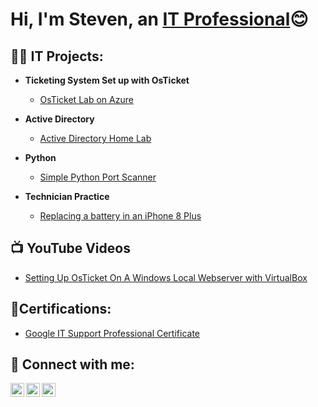 <h1>Hi, I'm Steven, an <a href="https://www.linkedin.com/in/steven-bealle/">IT Professional</a>😊</h1>

<h2>👨‍💻 IT Projects:</h2>

- <b>Ticketing System Set up with OsTicket</b>
  - [OsTicket Lab on Azure](https://github.com/stevenjbit/OsTicketAzureLab/)

- <b>Active Directory</b>
  - [Active Directory Home Lab](https://github.com/stevenjbit/ActiveDirectoryLab)

- <b>Python</b>
   - [Simple Python Port Scanner](https://github.com/stevenjbit/SimplePythonPortScanner)

- <b>Technician Practice</b>
  - [Replacing a battery in an iPhone 8 Plus](https://github.com/stevenjbit/BatteryReplacementiPhone)

<h2>📺 YouTube Videos</h2>

- [Setting Up OsTicket On A Windows Local Webserver with VirtualBox](https://www.youtube.com/watch?v=e_XvD7m5fho)

<h2>👨Certifications:</h2>

- [Google IT Support Professional Certificate](https://www.credly.com/go/WWjZ2Uo5)

<h2> 🤳 Connect with me:</h2>

[<img align="left" alt="Steven-Bealle | LinkedIn" width="22px" src="https://cdn.jsdelivr.net/npm/simple-icons@v3/icons/linkedin.svg" />][linkedin]
[<img align="left" alt="StevenBealle | Youtube" width="22px" src="https://cdn.jsdelivr.net/npm/simple-icons@v3/icons/youtube.svg" />][youtube]
[<img align="left" alt="StevenBealle | Twitter" width="22px" src="https://cdn.jsdelivr.net/npm/simple-icons@v3/icons/twitter.svg" />][twitter]


[linkedin]: https://linkedin.com/in/steven-bealle
[youtube]: https://www.youtube.com/@stevenbdoesit
[twitter]: https://twitter.com/stevenbealle



<!--
**stevenjbit/stevenjbit** is a ✨ _special_ ✨ repository because its `README.md` (this file) appears on your GitHub profile.

Here are some ideas to get you started:

- 🔭 I’m currently working on ...
- 🌱 I’m currently learning ...
- 👯 I’m looking to collaborate on ...
- 🤔 I’m looking for help with ...
- 💬 Ask me about ...
- 📫 How to reach me: ...
- 😄 Pronouns: ...
- ⚡ Fun fact: ...
-->
